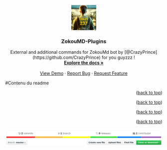 <!-- PROJECT LOGO -->
<a id="readme-top"></a>
<br />
<div align="center">
  <a href="https://github.com/github_username/repo_name">
    <img src="Socialthumb.jpeg" alt="Logo" width="80" height="80">
  </a>

<h3 align="center">ZokouMD-Plugins</h3>

  <p align="center">
    External and additional commands for ZokouMd bot by [@CrazyPrince](https://github.com/CrazyPrince) for you guyzzz !
    <br />
    <a href="https://github.com/CrazyPrince/ZokouMD-Plugins"><strong>Explore the docs »</strong></a>
    <br />
    <br />
    <a href="https://github.com/CrazyPrince/ZokouMD-Plugins">View Demo</a>
    ·
    <a href="https://github.com/CrazyPrince/ZokouMD-Plugins/issues/new?labels=bug&template=bug-report---.md">Report Bug</a>
    ·
    <a href="https://github.com/CrazyPrince/ZokouMD-Plugins/issues/new?labels=enhancement&template=feature-request---.md">Request Feature</a>
  </p>
</div>

#Contenu du readme

<p align="right">(<a href="#readme-top">back to top</a>)</p>

<p align="right">(<a href="#readme-top">back to top</a>)</p>


<p align="right">(<a href="#readme-top">back to top</a>)</p>


<p align="right">(<a href="#readme-top">back to top</a>)</p>


![](shot.png)
